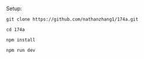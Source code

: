 Setup:

```
git clone https://github.com/nathanzhang1/174a.git

cd 174a

npm install

npm run dev
```
